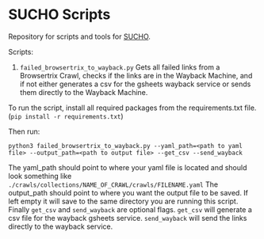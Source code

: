 # SUCHO Scripts

Repository for scripts and tools for [SUCHO](https://www.sucho.org/).

Scripts:

1. `failed_browsertrix_to_wayback.py`
   Gets all failed links from a Browsertrix Crawl, checks if the links are in the Wayback Machine, and if not either generates a csv for the gsheets wayback service or sends them directly to the Wayback Machine.

To run the script, install all required packages from the requirements.txt file. (`pip install -r requirements.txt`)

Then run:

```shell
python3 failed_browsertrix_to_wayback.py --yaml_path=<path to yaml file> --output_path=<path to output file> --get_csv --send_wayback
```
The yaml_path should point to where your yaml file is located and should look something like `./crawls/collections/NAME_OF_CRAWL/crawls/FILENAME.yaml` The output_path should point to where you want the output file to be saved. If left empty it will save to the same directory you are running this script. Finally `get_csv` and `send_wayback` are optional flags. `get_csv` will generate a csv file for the wayback gsheets service. `send_wayback` will send the links directly to the wayback service.

